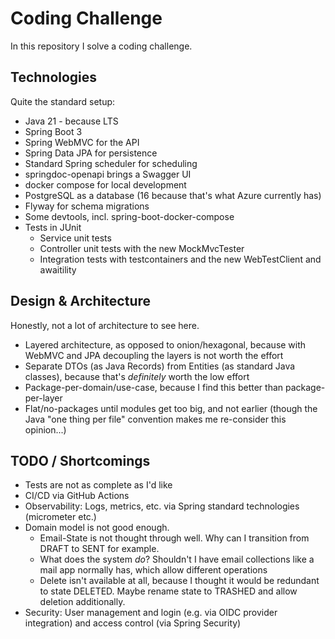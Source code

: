 # Coding Challenge

In this repository I solve a coding challenge.

## Technologies

Quite the standard setup:

* Java 21 - because LTS
* Spring Boot 3
* Spring WebMVC for the API
* Spring Data JPA for persistence
* Standard Spring scheduler for scheduling
* springdoc-openapi brings a Swagger UI
* docker compose for local development
* PostgreSQL as a database (16 because that's what Azure currently has)
* Flyway for schema migrations
* Some devtools, incl. spring-boot-docker-compose
* Tests in JUnit
  * Service unit tests
  * Controller unit tests with the new MockMvcTester
  * Integration tests with testcontainers and the new WebTestClient and awaitility

## Design & Architecture

Honestly, not a lot of architecture to see here.

* Layered architecture, as opposed to onion/hexagonal, because with WebMVC and JPA decoupling the layers is not worth the effort
* Separate DTOs (as Java Records) from Entities (as standard Java classes), because that's *definitely* worth the low effort
* Package-per-domain/use-case, because I find this better than package-per-layer
* Flat/no-packages until modules get too big, and not earlier (though the Java "one thing per file" convention makes me re-consider this opinion...)

## TODO / Shortcomings

* Tests are not as complete as I'd like
* CI/CD via GitHub Actions
* Observability: Logs, metrics, etc. via Spring standard technologies (micrometer etc.)
* Domain model is not good enough.
  * Email-State is not thought through well. Why can I transition from DRAFT to SENT for example.
  * What does the system *do*? Shouldn't I have email collections like a mail app normally has, which allow different operations
  * Delete isn't available at all, because I thought it would be redundant to state DELETED. Maybe rename state to TRASHED and allow deletion additionally.
* Security: User management and login (e.g. via OIDC provider integration) and access control (via Spring Security)
